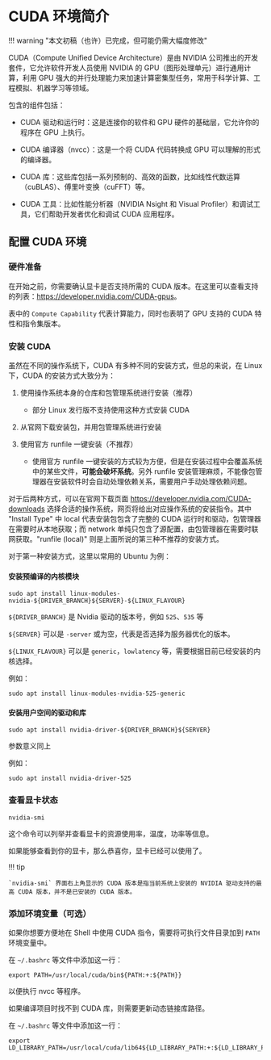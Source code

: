 # CUDA 环境简介

!!! warning "本文初稿（也许）已完成，但可能仍需大幅度修改"

CUDA（Compute Unified Device Architecture）是由 NVIDIA 公司推出的开发套件，它允许软件开发人员使用 NVIDIA 的 GPU（图形处理单元）进行通用计算，利用 GPU 强大的并行处理能力来加速计算密集型任务，常用于科学计算、工程模拟、机器学习等领域。

包含的组件包括：

- CUDA 驱动和运行时：这是连接你的软件和 GPU 硬件的基础层，它允许你的程序在 GPU 上执行。

- CUDA 编译器（nvcc）：这是一个将 CUDA 代码转换成 GPU 可以理解的形式的编译器。

- CUDA 库：这些库包括一系列预制的、高效的函数，比如线性代数运算（cuBLAS）、傅里叶变换（cuFFT）等。

- CUDA 工具：比如性能分析器（NVIDIA Nsight 和 Visual Profiler）和调试工具，它们帮助开发者优化和调试 CUDA 应用程序。

## 配置 CUDA 环境

### 硬件准备

在开始之前，你需要确认显卡是否支持所需的 CUDA 版本。在这里可以查看支持的列表：<https://developer.nvidia.com/CUDA-gpus>。

表中的 `Compute Capability` 代表计算能力，同时也表明了 GPU 支持的 CUDA 特性和指令集版本。

### 安装 CUDA

虽然在不同的操作系统下，CUDA 有多种不同的安装方式，但总的来说，在 Linux 下，CUDA 的安装方式大致分为：

1. 使用操作系统本身的仓库和包管理系统进行安装（推荐）

     - 部分 Linux 发行版不支持使用这种方式安装 CUDA

2. 从官网下载安装包，并用包管理系统进行安装

3. 使用官方 runfile 一键安装（不推荐）

     - 使用官方 runfile 一键安装的方式较为方便，但是在安装过程中会覆盖系统中的某些文件，**可能会破坏系统**。另外 runfile 安装管理麻烦，不能像包管理器在安装软件时会自动处理依赖关系，需要用户手动处理依赖问题。

对于后两种方式，可以在官网下载页面 <https://developer.nvidia.com/CUDA-downloads> 选择合适的操作系统，网页将给出对应操作系统的安装指令。其中 "Install Type" 中 local 代表安装包包含了完整的 CUDA 运行时和驱动，包管理器在需要时从本地获取；而 network 单纯只包含了源配置，由包管理器在需要时联网获取。"runfile (local)" 则是上面所说的第三种不推荐的安装方式。

对于第一种安装方式，这里以常用的 Ubuntu 为例：

#### 安装预编译的内核模块

```shell
sudo apt install linux-modules-nvidia-${DRIVER_BRANCH}${SERVER}-${LINUX_FLAVOUR}
```

`${DRIVER_BRANCH}` 是 Nvidia 驱动的版本号，例如 `525`、`535` 等

`${SERVER}` 可以是 `-server` 或为空，代表是否选择为服务器优化的版本。

`${LINUX_FLAVOUR}` 可以是 `generic`，`lowlatency` 等，需要根据目前已经安装的内核选择。

例如：

```shell
sudo apt install linux-modules-nvidia-525-generic
```

#### 安装用户空间的驱动和库

```shell
sudo apt install nvidia-driver-${DRIVER_BRANCH}${SERVER}
```

参数意义同上

例如：

```shell
sudo apt install nvidia-driver-525
```

### 查看显卡状态

```shell
nvidia-smi
```

这个命令可以列举并查看显卡的资源使用率，温度，功率等信息。

如果能够查看到你的显卡，那么恭喜你，显卡已经可以使用了。

!!! tip

    `nvidia-smi` 界面右上角显示的 CUDA 版本是指当前系统上安装的 NVIDIA 驱动支持的最高 CUDA 版本，并不是已安装的 CUDA 版本。

### 添加环境变量（可选）

如果你想要方便地在 Shell 中使用 CUDA 指令，需要将可执行文件目录加到 `PATH` 环境变量中。

在 `~/.bashrc` 等文件中添加这一行：

```shell
export PATH=/usr/local/cuda/bin${PATH:+:${PATH}}
```

以便执行 nvcc 等程序。

如果编译项目时找不到 CUDA 库，则需要更新动态链接库路径。

在 `~/.bashrc` 等文件中添加这一行：

```shell
export LD_LIBRARY_PATH=/usr/local/cuda/lib64${LD_LIBRARY_PATH:+:${LD_LIBRARY_PATH}}
```
